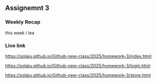 ## Assignemnt 3

### Weekly Recap
 this week i lea
### Live link

https://solaiu.github.io/Github-new-class/2025/homework-3/index.html

https://solaiu.github.io/Github-new-class/2025/homework-3/login.html

https://solaiu.github.io/Github-new-class/2025/homework-3/store.html




